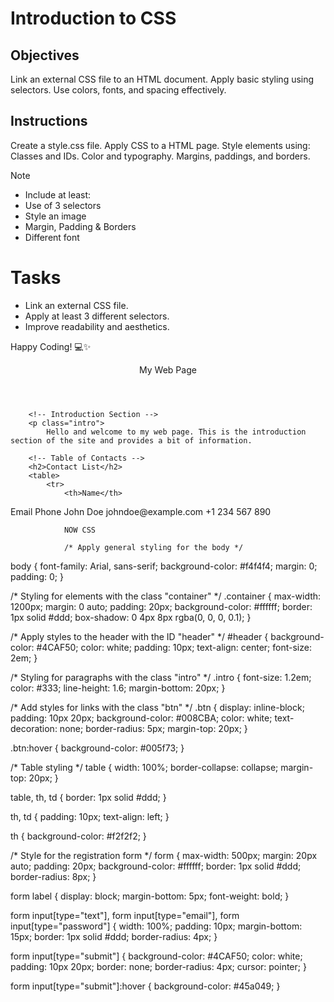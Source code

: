 # Introduction to CSS

## Objectives
Link an external CSS file to an HTML document.
Apply basic styling using selectors.
Use colors, fonts, and spacing effectively.

## Instructions

Create a style.css file.
Apply CSS to a HTML page.
Style elements using:
Classes and IDs.
Color and typography.
Margins, paddings, and borders.

>[!NOTE]
>  - Include at least:
>  - Use of 3 selectors
>  - Style an image
>  - Margin, Padding & Borders
>  - Different font

# Tasks
 - Link an external CSS file.
 - Apply at least 3 different selectors.
 - Improve readability and aesthetics.

Happy Coding! 💻✨

<!DOCTYPE html>
<html lang="en">
<head>
    <meta charset="UTF-8">
    <meta name="viewport" content="width=device-width, initial-scale=1.0">
    <meta http-equiv="X-UA-Compatible" content="ie=edge">
    <title>Styled Page</title>
    <link rel="stylesheet" href="style.css">
</head>
<body>
    <div class="container">
        <!-- Header Section -->
        <header id="header">
My Web Page
        </header>

        <!-- Introduction Section -->
        <p class="intro">
            Hello and welcome to my web page. This is the introduction section of the site and provides a bit of information.
</p>

        <!-- Table of Contacts -->
        <h2>Contact List</h2>
        <table>
            <tr>
                <th>Name</th>
<th>Email</th>
                <th>Phone</th>
            </tr>
            <tr>
<td>John Doe</td>
                <td>johndoe@example.com</td>
                <td>+1 234 567 890</td>
            </tr>
<tr>
                <td>

                NOW CSS

                /* Apply general styling for the body */
body {
    font-family: Arial, sans-serif;
    background-color: #f4f4f4;
    margin: 0;
    padding: 0;
}

/* Styling for elements with the class "container" */
.container {
    max-width: 1200px;
    margin: 0 auto;
    padding: 20px;
    background-color: #ffffff;
    border: 1px solid #ddd;
    box-shadow: 0 4px 8px rgba(0, 0, 0, 0.1);
}

/* Apply styles to the header with the ID "header" */
#header {
    background-color: #4CAF50;
    color: white;
    padding: 10px;
    text-align: center;
    font-size: 2em;
}

/* Styling for paragraphs with the class "intro" */
.intro {
    font-size: 1.2em;
    color: #333;
    line-height: 1.6;
    margin-bottom: 20px;
}

/* Add styles for links with the class "btn" */
.btn {
    display: inline-block;
    padding: 10px 20px;
    background-color: #008CBA;
    color: white;
    text-decoration: none;
    border-radius: 5px;
    margin-top: 20px;
}

.btn:hover {
    background-color: #005f73;
}

/* Table styling */
table {
    width: 100%;
    border-collapse: collapse;
    margin-top: 20px;
}

table, th, td {
    border: 1px solid #ddd;
}

th, td {
    padding: 10px;
    text-align: left;
}

th {
    background-color: #f2f2f2;
}

/* Style for the registration form */
form {
    max-width: 500px;
    margin: 20px auto;
    padding: 20px;
    background-color: #ffffff;
    border: 1px solid #ddd;
    border-radius: 8px;
}

form label {
    display: block;
    margin-bottom: 5px;
    font-weight: bold;
}

form input[type="text"],
form input[type="email"],
form input[type="password"] {
    width: 100%;
    padding: 10px;
    margin-bottom: 15px;
    border: 1px solid #ddd;
    border-radius: 4px;
}

form input[type="submit"] {
    background-color: #4CAF50;
    color: white;
    padding: 10px 20px;
    border: none;
    border-radius: 4px;
    cursor: pointer;
}

form input[type="submit"]:hover {
    background-color: #45a049;
}


